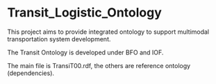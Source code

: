 # Transit_Logistic_Ontology
This project aims to provide integrated ontology to support multimodal transportation system development.

The Transit Ontology is developed under BFO and IOF.

The main file is TransiT00.rdf, the others are reference ontology (dependencies).
